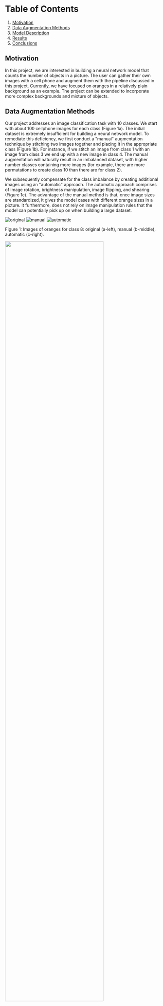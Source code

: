 # Table of Contents
1. [Motivation](#motivation)
2. [Data Augmentation Methods](#augmentation)
3. [Model Description](#model_description)
4. [Results](#results)
5. [Conclusions](#conclusions)

## Motivation <a name="motivation"></a>
In this project, we are interested in building a neural network model that counts the number of objects in a picture. 
The user can gather their own images with a cell phone and augment them with the pipeline discussed in this project. Currently, we have focused 
on oranges in a relatively plain background as an example. The project can be extended to incorporate more complex backgrounds and 
mixture of objects. 

## Data Augmentation Methods <a name="augmentation"></a>
Our project addresses an image classification task with 10 classes. We start with about 100 cellphone images
for each class (Figure 1a). The initial dataset is extremely insufficient for building a neural network model. To remediate this deficiency, we first conduct a "manual" augmentation technique
by stitching two images together and placing it in the appropriate class (Figure 1b). For instance, if we stitch an image from class 1
with an image from class 3 we end up with a new image in class 4. The manual augmentation will naturally result in 
an imbalanced dataset, with higher number classes containing more images (for example, there are more permutations to create class 10 
than there are for class 2). 

We subsequently compensate for the class imbalance by creating additional images using an "automatic" approach. The automatic approach 
comprises of image rotation, brightness manipulation, image flipping, and shearing (Figure 1c). The advantage of the manual method is that, once image
sizes are standardized, it gives the model cases with different orange sizes in a picture. It furthermore, does not rely on 
image manipulation rules that the model can potentially pick up on when building  a large dataset.

![original](./disp-images/orig_IMG_6133.png "Original")
![manual](./disp-images/stitched_IMG_7024__IMG_6512.png "Manual")
![automatic](./disp-images/auto_IMG_6133___0_379.png "Autoamtic")

Figure 1: Images of oranges for class 8: original (a-left), manual (b-middle), automatic (c-right).



<img src="./disp-images/count_bar.png" width="80%"/>

Figure 2: Count bar for the final dataset. Notice that class imbalanced has been compensated with automatic image generation.

## Model Description <a name="model_description"></a>
We build a a shallow neural network model (Figure 3) that comprises of three convolutional layers followed up
by max pooling to capture the most distinct elements in each feature map. The parameters are then flattened and 
reduced in dimensionality to an array of 10 (number of classes). We use Adam optimizer and a sparse categorical
cross entropy (as our classes are mutually exclusive) to fit the model.


<img src="./disp-images/architecture.png" width=70%>

Figure 3: Visualization of model architecture.

## Results <a name="results"></a>
We visualize the model's training and validation accuracy by plotting confusion matrices for both datasets (Figure 4).
The training confusion matrix demonstrates considerable consistency for the accuracy of each class. This is in contrast
to the confusion matrix of the validation set where, model's accuracy drops as number of oranges drops. A peculiar
mismatch in the validation set is class 2 where all images are misclassified as class 10. I couldn't discover similarities between class 2 and class 10 in the original
and augmented datasets, and despite running the model repeatedly and obtaining the same misclassification, I am left to determine that this issue
is due to model's inherent bias with the current dataset. 

<img src="./disp-images/training_confusionMatrix.png " width="45%"/> <img src="./disp-images/validation_confusionMatrix.png " width="45%"/>

Figure 4: Confusion matrices for training (a-left) and validation (b-right) sets.

The history of the model's training is shown in Figure 5. We observe that the training accuracy is excellent even
in the first epoch whereas the validation accuracy drops from 70% to just above 60%. The model therefore demonstrates considerable
overfitting. However, reducing the model's complexity (using a shallower network with smaller number of parameters), droping out
parameters in a layer, and using a regularization parameter did not improve the validation accuracy above 70%.




<img src="./disp-images/training_validation_accuracy.png " width="60%"/>

Figure 5: History of training and validation loss and accuracy for various counter measures.

Figure 6 shows the activation filters for the first layer. We notice that the kernel appears to detect
the light gradient across all directions uniformly, which is consistent with our random data acquisition.
In Figure 7 we see that layers tend to capture image properties from foreground to background as they go deeper. Where the
first layer attempts to capture the finer image properties related to the oranges and the last
layer focuses on coarser and relatively background-related properties. That said, interpreting 
activation filters and feature maps are generally difficult and the plotting is done to obtain qualitative
insights on the model's training.



<img src="./disp-images/activation_filters.png " width="80%"/>

Figure 6: Activation filter visualization.

<img src="./disp-images/sample_image.png " width="30%"/> <img src="./disp-images/feature_visualization1.png " width="30%"/> <img src="./disp-images/feature_visualization2.png " width="30%"/> <img src="./disp-images/feature_visualization3.png " width="30%"/>

Figure 7: Feature map visualization. Notice that we have reduced the resolution of images to reduce computational overload. Interestingly,
the reduction of resolution did not incur considerbale bias to our model.  

## Conclusions <a name="conclusions"></a>
We demonstrate that through a combination of manual and automatic data augmentation, accuracy of training and 
validation set can go up to X%. This is in contrast to a purely automatic augmentation method where the 
accuracy increases to x%. Future work will include an examination of non-ideal backgrounds and mixture of objects
of different kinds. 
